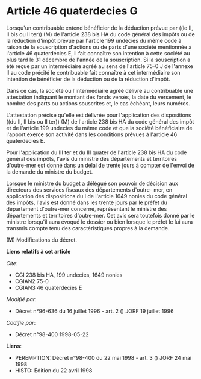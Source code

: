 # Article 46 quaterdecies G

Lorsqu'un contribuable entend bénéficier de la déduction prévue par ((le II, II bis ou II ter)) (M) de l'article 238 bis HA
du code général des impôts ou de la réduction d'impôt prévue par l'article 199 undecies du même code à raison de la
souscription d'actions ou de parts d'une société mentionnée à l'article 46 quaterdecies E, il fait connaître son intention à
cette société au plus tard le 31 décembre de l'année de la souscription. Si la souscription a été reçue par un intermédiaire
agréé au sens de l'article 75-0 J de l'annexe II au code précité le contribuable fait connaître à cet intermédiaire son
intention de bénéficier de la déduction ou de la réduction d'impôt.

Dans ce cas, la société ou l'intermédiaire agréé délivre au contribuable une attestation indiquant le montant des fonds
versés, la date du versement, le nombre des parts ou actions souscrites et, le cas échéant, leurs numéros. 

L'attestation précise qu'elle est délivrée pour l'application des dispositions ((du II, II bis ou II ter)) (M) de l'article
238 bis HA du code général des impôt et de l'article 199 undecies du même code et que la société bénéficiaire de l'apport
exerce son activité dans les conditions prévues à l'article 46 quaterdecies E.

Pour l'application du III ter et du III quater de l'article 238 bis HA du code général des impôts, l'avis du ministre des
départements et territoires d'outre-mer est donné dans un délai de trente jours à compter de l'envoi de la demande du
ministre du budget.

Lorsque le ministre du budget a délégué son pouvoir de décision aux directeurs des services fiscaux des départements d'outre-
mer, en application des dispositions du I de l'article 1649 nonies du code général des impôts, l'avis est donné dans les
trente jours par le préfet du département d'outre-mer concerné, représentant le ministre des départements et territoires
d'outre-mer. Cet avis sera toutefois donné par le ministre lorsqu'il aura évoqué le dossier ou bien lorsque le préfet le lui
aura transmis compte tenu des caractéristiques propres à la demande.

(M) Modifications du décret.

**Liens relatifs à cet article**

_Cite_:

  - CGI 238 bis HA, 199 undecies, 1649 nonies
  - CGIAN2 75-0
  - CGIAN3 46 quaterdecies E

_Modifié par_:

  - Décret n°96-636 du 16 juillet 1996 - art. 2 () JORF 19 juillet 1996

_Codifié par_:

  - Décret n°98-400 1998-05-22

**Liens**:

  - PEREMPTION: Décret n°98-400 du 22 mai 1998 - art. 3 () JORF 24 mai 1998
  - HISTO: Edition du 22 avril 1998
